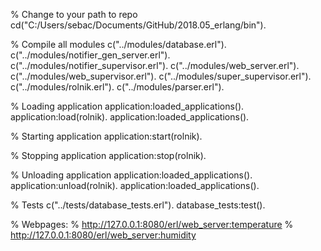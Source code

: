 % Change to your path to repo
cd("C:/Users/sebac/Documents/GitHub/2018.05_erlang/bin").

% Compile all modules
c("../modules/database.erl").
c("../modules/notifier_gen_server.erl").
c("../modules/notifier_supervisor.erl").
c("../modules/web_server.erl").
c("../modules/web_supervisor.erl").
c("../modules/super_supervisor.erl").
c("../modules/rolnik.erl").
c("../modules/parser.erl").

% Loading application
application:loaded_applications().
application:load(rolnik).
application:loaded_applications().

% Starting application
application:start(rolnik).

% Stopping application
application:stop(rolnik).

% Unloading application
application:loaded_applications().
application:unload(rolnik).
application:loaded_applications().

% Tests
c("../tests/database_tests.erl").
database_tests:test().

% Webpages:
% http://127.0.0.1:8080/erl/web_server:temperature
% http://127.0.0.1:8080/erl/web_server:humidity